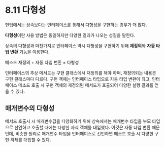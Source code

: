 # 8.11 다형성

현업에서는 상속보다는 인터페이스를 통해서 다형성을 구현하는 경우가 더 많다.

**다형성**이란 사용 방법은 동일하지만 다양한 결과가 나오는 성질을 말한다.

상속의 다형성과 마찬가지로 인터페이스 역시 다형성을 구현하기 위해 **재정의**와 **자동 타입 변환** 기능을 이용한다.

메소드 재정의 + 자동 타입 변환 = 다형성

인터페이스의 추상 메서드는 구현 클래스에서 재정의를 해야 하며, 재정의되는 내용은 구현 클래스마다 다르다. 구현 객체는
인터페이스 타입으로 자동 타입 변환이 되고, 인터페이스 메소드 호출 시 구현 객체의 재정의된 메서드가 호출되어
다양한 실행 결과를 얻을 수 있다. 

## 매개변수의 다형성
메서드 호출시 시 매개변수값을 다양화하기 위해 상속에서는 매개변수 타입을 부모 타입으로 선언하고 호출할 때에는 다양한 자식 
객체를 대입했다. 이것은 자동 타입 변환 때문인데, 비슷한 원리로 매개변수 타입을 인터페이스로 선언하면 메소드 호출 시 다양한 
구현 객체를 대입할 수 있다.

